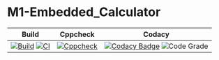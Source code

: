 # M1-Embedded_Calculator

| Build | Cppcheck | Codacy |
|---|---|---|
|[![Build](https://github.com/VidyaPrasad008/M1-Embedded_ScientificCalculator/actions/workflows/compile.yml/badge.svg?branch=main)](https://github.com/VidyaPrasad008/M1-Embedded_ScientificCalculator/actions/workflows/compile.yml) [![CI](https://github.com/VidyaPrasad008/M1-Embedded_ScientificCalculator/actions/workflows/blank.yml/badge.svg)](https://github.com/VidyaPrasad008/M1-Embedded_ScientificCalculator/actions/workflows/blank.yml) | [![Cppcheck](https://github.com/VidyaPrasad008/M1-Embedded_ScientificCalculator/actions/workflows/cppcheck.yml/badge.svg)](https://github.com/VidyaPrasad008/M1-Embedded_ScientificCalculator/actions/workflows/cppcheck.yml) | [![Codacy Badge](https://app.codacy.com/project/badge/Grade/f62eae8e97814a2fbc703324e69c288f)](https://www.codacy.com/gh/VidyaPrasad008/M1-Embedded_ScientificCalculator/dashboard?utm_source=github.com&amp;utm_medium=referral&amp;utm_content=VidyaPrasad008/M1-Embedded_ScientificCalculator&amp;utm_campaign=Badge_Grade) ![Code Grade](https://api.codiga.io/project/29911/status/svg)|
